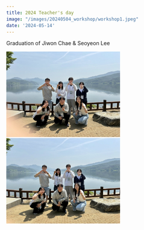 ```yaml
---
title: 2024 Teacher's day
image: "/images/20240504_workshop/workshop1.jpeg"
date: '2024-05-14'
---
```


Graduation of Jiwon Chae & Seoyeon Lee

<img src="/images/20240504_workshop/workshop1.jpeg" width="60%" height="40%">
<img src="/images/20240504_workshop/workshop2.jpeg" width="60%" height="40%">
